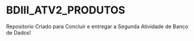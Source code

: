 # BDIII_ATV2_PRODUTOS

Repositorio Criado para Concluir e entregar a Segunda Atividade de Banco de Dados! 
